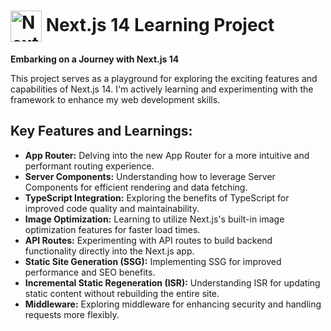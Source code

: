 # <img src="https://img.icons8.com/?size=100&id=yUdJlcKanVbh&format=png&color=000000" alt="Next.js 14 Banner" style="width: 50px; height: 50px; vertical-align: middle;"/> Next.js 14 Learning Project 

**Embarking on a Journey with Next.js 14**

This project serves as a playground for exploring the exciting features and capabilities of Next.js 14. I'm actively learning and experimenting with the framework to enhance my web development skills.

## Key Features and Learnings:

- **App Router:** Delving into the new App Router for a more intuitive and performant routing experience.
- **Server Components:** Understanding how to leverage Server Components for efficient rendering and data fetching.
- **TypeScript Integration:** Exploring the benefits of TypeScript for improved code quality and maintainability.
- **Image Optimization:** Learning to utilize Next.js's built-in image optimization features for faster load times.
- **API Routes:** Experimenting with API routes to build backend functionality directly into the Next.js app.
- **Static Site Generation (SSG):** Implementing SSG for improved performance and SEO benefits.
- **Incremental Static Regeneration (ISR):** Understanding ISR for updating static content without rebuilding the entire site.
- **Middleware:** Exploring middleware for enhancing security and handling requests more flexibly.

